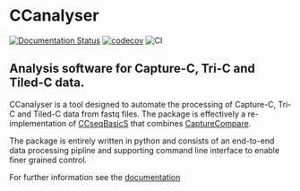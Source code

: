 # CCanalyser

[![Documentation Status](https://readthedocs.org/projects/ccanalyser/badge/?version=latest)](https://ccanalyser.readthedocs.io/en/latest/?badge=latest)
[![codecov](https://codecov.io/gh/sims-lab/capture-c/branch/master/graph/badge.svg?token=RHIGNMGX09)](https://codecov.io/gh/sims-lab/capture-c)
![CI](https://github.com/sims-lab/capture-c/actions/workflows/python-template.yml/badge.svg)

## Analysis software for Capture-C, Tri-C and Tiled-C data.

CCanalyser is a tool designed to automate the processing of Capture-C, Tri-C and Tiled-C data from fastq files. The package is effectively a re-implementation of [CCseqBasicS](https://github.com/Hughes-Genome-Group/CCseqBasicS) that combines [CaptureCompare](https://github.com/djdownes/CaptureCompare). 

The package is entirely written in python and  consists of an end-to-end data processing pipline and supporting command line interface to enable finer grained control.


For further information see the [documentation](https://ccanalyser.readthedocs.io/en/latest/)
